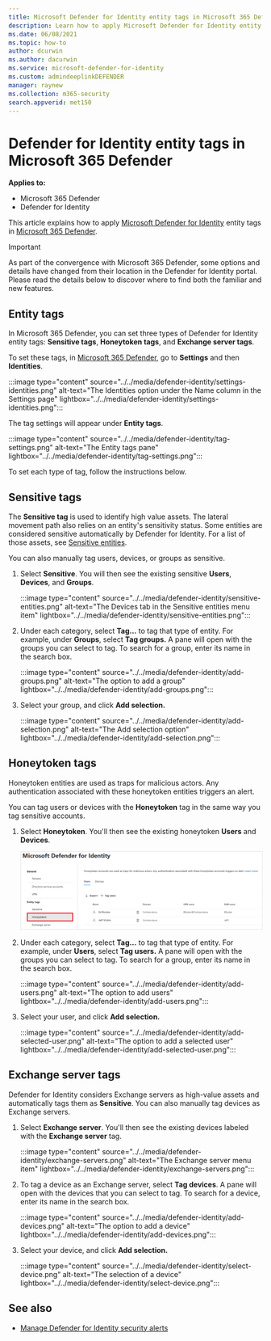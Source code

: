 ```yaml
---
title: Microsoft Defender for Identity entity tags in Microsoft 365 Defender 
description: Learn how to apply Microsoft Defender for Identity entity tags in Microsoft 365 Defender 
ms.date: 06/08/2021
ms.topic: how-to
author: dcurwin
ms.author: dacurwin
ms.service: microsoft-defender-for-identity
ms.custom: admindeeplinkDEFENDER
manager: raynew
ms.collection: m365-security
search.appverid: met150
---
```


# Defender for Identity entity tags in Microsoft 365 Defender

**Applies to:**

- Microsoft 365 Defender
- Defender for Identity

This article explains how to apply [Microsoft Defender for Identity](/defender-for-identity) entity tags in [Microsoft 365 Defender](/microsoft-365/security/defender/overview-security-center).

> [!IMPORTANT]
> As part of the convergence with Microsoft 365 Defender, some options and details have changed from their location in the Defender for Identity portal. Please read the details below to discover where to find both the familiar and new features.

## Entity tags

In Microsoft 365 Defender, you can set three types of Defender for Identity entity tags: **Sensitive tags**, **Honeytoken tags**, and **Exchange server tags**.

To set these tags, in <a href="https://go.microsoft.com/fwlink/p/?linkid=2077139" target="_blank">Microsoft 365 Defender</a>, go to **Settings** and then **Identities**.

:::image type="content" source="../../media/defender-identity/settings-identities.png" alt-text="The Identities option under the Name column in the Settings page" lightbox="../../media/defender-identity/settings-identities.png":::

The tag settings will appear under **Entity tags**.

:::image type="content" source="../../media/defender-identity/tag-settings.png" alt-text="The Entity tags pane" lightbox="../../media/defender-identity/tag-settings.png":::

To set each type of tag, follow the instructions below.

## Sensitive  tags

The **Sensitive tag** is used to identify high value assets. The lateral movement path also relies on an entity's sensitivity status. Some entities are considered sensitive automatically by Defender for Identity. For a list of those assets, see [Sensitive entities](/defender-for-identity/manage-sensitive-honeytoken-accounts#sensitive-entities).

You can also manually tag users, devices, or groups as sensitive.

1. Select **Sensitive**. You will then see the existing sensitive **Users**, **Devices**, and **Groups**.

   :::image type="content" source="../../media/defender-identity/sensitive-entities.png" alt-text="The Devices tab in the Sensitive entities menu item" lightbox="../../media/defender-identity/sensitive-entities.png":::

1. Under each category, select **Tag...** to tag that type of entity. For example, under **Groups**, select **Tag groups.** A pane will open with the groups you can select to tag. To search for a group, enter its name in the search box.

   :::image type="content" source="../../media/defender-identity/add-groups.png" alt-text="The option to add a group" lightbox="../../media/defender-identity/add-groups.png":::

1. Select your group, and click **Add selection.**

   :::image type="content" source="../../media/defender-identity/add-selection.png" alt-text="The Add selection option" lightbox="../../media/defender-identity/add-selection.png":::

## Honeytoken tags

Honeytoken entities are used as traps for malicious actors. Any authentication associated with these honeytoken entities triggers an alert.

You can tag users or devices with the **Honeytoken** tag in the same way you tag sensitive accounts.

1. Select **Honeytoken**. You'll then see the existing honeytoken **Users** and **Devices**.

    ![Honeytoken entities.](../../media/defender-identity/honeytoken-entities.png)

1. Under each category, select **Tag...** to tag that type of entity. For example, under **Users**, select **Tag users.** A pane will open with the groups you can select to tag. To search for a group, enter its name in the search box.

   :::image type="content" source="../../media/defender-identity/add-users.png" alt-text="The option to add users" lightbox="../../media/defender-identity/add-users.png":::

1. Select your user, and click **Add selection.**

   :::image type="content" source="../../media/defender-identity/add-selected-user.png" alt-text="The option to add a selected user" lightbox="../../media/defender-identity/add-selected-user.png":::

## Exchange server tags

Defender for Identity considers Exchange servers as high-value assets and automatically tags them as **Sensitive**. You can also manually tag devices as Exchange servers.

1. Select **Exchange server**. You'll then see the existing devices labeled with the **Exchange server** tag.

   :::image type="content" source="../../media/defender-identity/exchange-servers.png" alt-text="The Exchange server menu item" lightbox="../../media/defender-identity/exchange-servers.png":::

1. To tag a device as an Exchange server, select **Tag devices**.  A pane will open with the devices that you can select to tag. To search for a device, enter its name in the search box.

   :::image type="content" source="../../media/defender-identity/add-devices.png" alt-text="The option to add a device" lightbox="../../media/defender-identity/add-devices.png":::

1. Select your device, and click **Add selection.**

   :::image type="content" source="../../media/defender-identity/select-device.png" alt-text="The selection of a device" lightbox="../../media/defender-identity/select-device.png":::

## See also

- [Manage Defender for Identity security alerts](manage-security-alerts.md)
